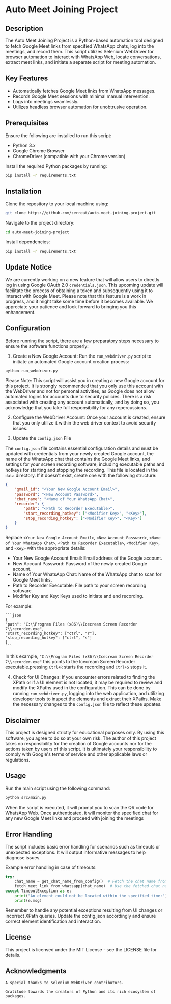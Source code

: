 # Auto Meet Joining Project

## Description

The Auto Meet Joining Project is a Python-based automation tool designed to fetch Google Meet links from specified WhatsApp chats, log into the meetings, and record them. This script utilizes Selenium WebDriver for browser automation to interact with WhatsApp Web, locate conversations, extract meet links, and initiate a separate script for meeting automation.

## Key Features

- Automatically fetches Google Meet links from WhatsApp messages.
- Records Google Meet sessions with minimal manual intervention.
- Logs into meetings seamlessly.
- Utilizes headless browser automation for unobtrusive operation.

## Prerequisites

Ensure the following are installed to run this script:
  
- Python 3.x
- Google Chrome Browser
- ChromeDriver (compatible with your Chrome version)

Install the required Python packages by running:

```bash
pip install -r requirements.txt
```

## Installation

Clone the repository to your local machine using:

```bash
git clone https://github.com/zerreat/auto-meet-joining-project.git
```

Navigate to the project directory:
```bash
cd auto-meet-joining-project
```

Install dependencies:
```bash
pip install -r requirements.txt
```

## Update Notice

We are currently working on a new feature that will allow users to directly log in using Google OAuth 2.0 `credentials.json`. This upcoming update will facilitate the process of obtaining a token and subsequently using it to interact with Google Meet. Please note that this feature is a work in progress, and it might take some time before it becomes available. We appreciate your patience and look forward to bringing you this enhancement.


## Configuration

Before running the script, there are a few preparatory steps necessary to ensure the software functions properly:

1. Create a New Google Account: Run the `run_webdriver.py` script to initiate an automated Google account creation process:

```bash
python run_webdriver.py
```

Please Note: This script will assist you in creating a new Google account for this project. It is strongly recommended that you only use this account with the WebDriver and not for personal activities, as Google does not allow automated logins for accounts due to security policies. There is a risk associated with creating any account automatically, and by doing so, you acknowledge that you take full responsibility for any repercussions.

2. Configure the WebDriver Account: Once your account is created, ensure that you only utilize it within the web driver context to avoid security issues.

3. Update the `config.json` File

The `config.json` file contains essential configuration details and must be updated with credentials from your newly created Google account, the name of the WhatsApp chat that contains the Google Meet links, and settings for your screen recording software, including executable paths and hotkeys for starting and stopping the recording. This file is located in the `data` directory. If it doesn't exist, create one with the following structure:

```json
{
    "gmail_id": "<Your New Google Account Email>",
    "password": "<New Account Password>",
    "chat_name": "<Name of Your WhatsApp Chat>",
    "recorder": {
        "path": "<Path to Recorder Executable>",
        "start_recording_hotkey": ["<Modifier Key>", "<Key>"],
        "stop_recording_hotkey": ["<Modifier Key>", "<Key>"]
    }
}
```
Replace `<Your New Google Account Email>`, `<New Account Password>`, `<Name of Your WhatsApp Chat>`, `<Path to Recorder Executable>`, `<Modifier Key>`, and `<Key>` with the appropriate details:

- Your New Google Account Email: Email address of the Google account.
- New Account Password: Password of the newly created Google account.
- Name of Your WhatsApp Chat: Name of the WhatsApp chat to scan for Google Meet links.
- Path to Recorder Executable: File path to your screen recording software.
- Modifier Key and Key: Keys used to initiate and end recording.

For example:

    ```json 
    {
    "path": "C:\\Program Files (x86)\\Icecream Screen Recorder 7\\recorder.exe",
    "start_recording_hotkey": ["ctrl", "r"],
    "stop_recording_hotkey": ["ctrl", "s"] 
    }
    ```
In this example, `"C:\\Program Files (x86)\\Icecream Screen Recorder 7\\recorder.exe"` this points to the Icecream Screen Recorder executable.pressing `Ctrl+R` starts the recording and `Ctrl+S` stops it.
    
4. Check for UI Changes: If you encounter errors related to finding the XPath or if a UI element is not located, it may be required to review and modify the XPaths used in the configuration. This can be done by running `run_webdriver.py`, logging into the web application, and utilizing developer tools to inspect the elements and extract their XPaths. Make the necessary changes to the `config.json` file to reflect these updates.

## Disclaimer

This project is designed strictly for educational purposes only. By using this software, you agree to do so at your own risk. The author of this project takes no responsibility for the creation of Google accounts nor for the actions taken by users of this script. It is ultimately your responsibility to comply with Google's terms of service and other applicable laws or regulations.

## Usage

Run the main script using the following command:

```bash
python src/main.py
```

When the script is executed, it will prompt you to scan the QR code for WhatsApp Web. Once authenticated, it will monitor the specified chat for any new Google Meet links and proceed with joining the meetings

## Error Handling
The script includes basic error handling for scenarios such as timeouts or unexpected exceptions. It will output informative messages to help diagnose issues.

Example error handling in case of timeouts:

```python
try:
    chat_name = get_chat_name_from_config()  # Fetch the chat name from the config file.
    fetch_meet_link_from_whatsapp(chat_name)  # Use the fetched chat name here.
except TimeoutException as e:
    print("An element could not be located within the specified time:")
    print(e.msg)
```
Remember to handle any potential exceptions resulting from UI changes or incorrect XPath queries. Update the config.json accordingly and ensure correct element identification and interaction.

## License
This project is licensed under the MIT License - see the LICENSE file for details.

## Acknowledgments
    
    A special thanks to Selenium WebDriver contributors.

    Gratitude towards the creators of Python and its rich ecosystem of packages.